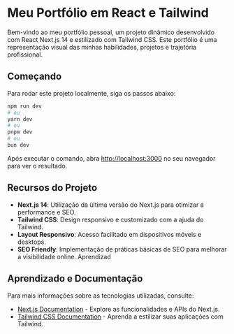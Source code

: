 # Meu Portfólio em React e Tailwind

Bem-vindo ao meu portfólio pessoal, um projeto dinâmico desenvolvido com React Next.js 14 e estilizado com Tailwind CSS. Este portfólio é uma representação visual das minhas habilidades, projetos e trajetória profissional.

## Começando

Para rodar este projeto localmente, siga os passos abaixo:

```bash
npm run dev
# ou
yarn dev
# ou
pnpm dev
# ou
bun dev
```

Após executar o comando, abra [http://localhost:3000](http://localhost:3000) no seu navegador para ver o resultado.

## Recursos do Projeto

- **Next.js 14**: Utilização da última versão do Next.js para otimizar a performance e SEO.
- **Tailwind CSS**: Design responsivo e customizado com a ajuda do Tailwind.
- **Layout Responsivo**: Acesso facilitado em dispositivos móveis e desktops.
- **SEO Friendly**: Implementação de práticas básicas de SEO para melhorar a visibilidade online.
  Aprendizad

## Aprendizado e Documentação

Para mais informações sobre as tecnologias utilizadas, consulte:

- [Next.js Documentation](https://nextjs.org/docs) - Explore as funcionalidades e APIs do Next.js.
- [Tailwind CSS Documentation](https://tailwindcss.com/docs/installation) - Aprenda a estilizar suas aplicações com Tailwind.
